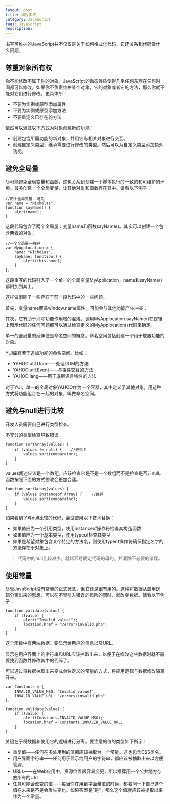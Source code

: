 ```yaml
---
layout: post
title: 编程实践
category: JavaScript
tags: JavaScript
description: 
---
```

书写可维护的JavaScript并不仅仅是关于如何格式化代码，它还关系到代码做什么问题。

## 尊重对象所有权

你不能修改不属于你的对象。JavaScript的动态性质使得几乎任何东西在任何时间都可以修改。如果你不负责维护某个对象，它的对象或者它的方法，那么你就不能对它们进行修改。更具体所：

- 不要为实例或原型添加属性
- 不要为实例或原型添加方法
- 不要重定义已存在的方法

依然可以通过以下方式为对象创建新的功能：

- 创建包含所需功能的新对象，并用它与相关对象进行交互。
- 创建自定义类型，继承需要进行修改的类型。然后可以为自定义类型添加额外功能。

## 避免全局量

尽可能避免全局变量和函数，这也关系到创建一个脚本执行的一致的和可维护的环境。最多创建一个全局变量，让其他对象和函数存在其中。请看以下例子：

```
//两个全局变量——避免
var name = "Nicholas";
function sayName() {
    alert(name);
}
```
这段代码包含了两个全局量：变量name和函数sayName()。其实可以创建一个包含两者的对象。

```
//一个全局量——推荐
var MyApplocation = {
    name: "Nicholas",
    sayName: function() {
        alert(this.name);
    }
};
```
这段重写的代码引入了一个单一的全局变量MyApplication，name和sayName()都附加到其上。

这样做消除了一些存在于前一段代码中的一些问题。

首先，变量name覆盖window.name属性，可能会与其他功能产生冲突；

其次，它有助于消除功能作用域的混淆。调用MyApplocation.sayName()在逻辑上暗示代码的任何问题都可以通过检查定义的MyApplocation()代码来确定。

单一的全局量的延伸便是命名空间的概念。命名空间包括创建一个用于放置功能的对象。

YUI库有若干追加功能的命名空间。比如：
- YAHOO.util.Dom——处理DOM的方法
- YAHOO.util.Event——与事件交互的方法
- YAHOO.lang——用于底层语言特性的方法

对于YUI，单一的全局对象YAHOO作为一个容器，其中定义了其他对象，用这种方式将功能组合在一起的对象，叫做命名空间。

## 避免与null进行比较

开发人员需要自己进行类型检查。

不充分的类型检查导致错误.

```
function sortArray(values) {
    if (values != null) {    //避免！
        values.sort(comparator);
    }
}
```

values阐述应该是一个数组，应该检查它是不是一个数组而不是检查是否非null。函数按照下面的方式修改会更加合适。

```
function sortArray(values) {
    if (values instanceof Array) {    //推荐
        values.sort(comparator);
    }
}
```

如果看到了与null比较的代码，尝试使用以下技术替换：

- 如果值应为一个引用类型，使用instanceof操作符检查其构造函数
- 如果值应为一个基本类型，使用typeof检查其类型
- 如果是希望对象包含某个特定的方法名，则使用typeof操作符确保指定名字的方法存在于对象上。

> 代码中的null比较越少，就越容易确定代码的母的，并消除不必要的错误。

## 使用常量

尽管JavaScript没有常量的正式概念，但它还是很有用的。这种将数据从应用逻辑分离出来的思想，可以在不冒引入错误的风险的同时，就改变数据。请看以下例子：

```
function validate(value) {
    if (!value) {
        alert("Invalid value!");
        location.href = "/error/invalid.php";
    }
}
```

这个函数中有两端数据：要显示给用户的信息以及URL。

显示在用户界面上的字符串和URL应该抽取出来，以便于在修改这些数据时就不需要找到函数并修改其中的代码了。

可以通过将数据抽取出来变成单独定义的常量的方式，将应用逻辑与数据修改隔离开来。

```
var Constants = {
    INVALID_VALUE_MSG: "Invalid value!",
    INVALID_VALUE_URL: "/errors/invalid.php"
};

function validate(value) {
    if (!value) {
        alert(Constants.INVALID_VALUE_MSG);
        location.href = Constants.INVALID_VALUE_URL;
    }
}
```
关键在于将数据和使用它的逻辑进行分离。要注意的值的类型如下所示：
- 重复值——任何在多处用到的值都应该抽取为一个常量。这也包含CSS类名。
- 用户界面字符串——任何用于显示给用户的字符串，都应该被抽取出来以方便管理.
- URLs——在Web应用中，资源位置很容易变更，所以推荐用一个公共地方存放所有的URL
- 任意可能会改变的值——每当你在用到字面量值的时候，都要问一下自己这个值在未来是不是会发生变化。如果答案是”是“，那么这个值就应该被提取出来作为一个常量。

